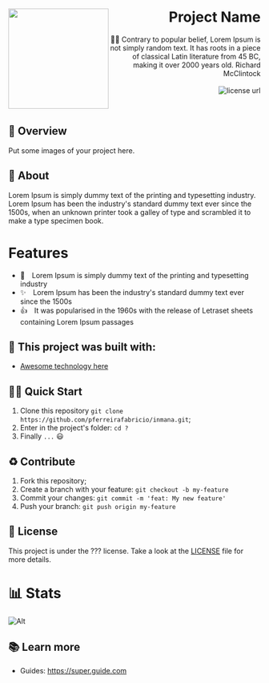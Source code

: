 <h1 align="right">
  <img src="https://ravennaareachamber.com/wp-content/uploads/2017/03/your-company-lsiting.png" width="200px" align="left" />
  Project Name
</h1>

<p align="right">
✍🏻 Contrary to popular belief, Lorem Ipsum is not simply random text. It has roots in a piece of classical Latin literature from 45 BC, making it over 2000 years old. Richard McClintock
  <br><br>
  <!-- License -->
  <a>
    <img alt="license url" src="https://img.shields.io/badge/license%20-MIT-1C1E26?style=for-the-badge&labelColor=1C1E26&color=61ffca">
  </a>
</p>
<br>

## :eyes: Overview
Put some images of your project here.

## :open_book: About 
Lorem Ipsum is simply dummy text of the printing and typesetting industry. Lorem Ipsum has been the industry's standard dummy text ever since the 1500s, when an unknown printer took a galley of type and scrambled it to make a type specimen book.

# Features
- 🤠 Lorem Ipsum is simply dummy text of the printing and typesetting industry
- ✨ Lorem Ipsum has been the industry's standard dummy text ever since the 1500s
- 👍 It was popularised in the 1960s with the release of Letraset sheets containing Lorem Ipsum passages

## :bricks: This project was built with: 
- [Awesome technology here](http://link.here.com)

## 🏄‍♂️ Quick Start
 1. Clone this repository `git clone https://github.com/pferreirafabricio/inmana.git`;
 2. Enter in the project's folder: `cd ?`
 3. Finally `...` 😃
 
## :recycle: Contribute
 1. Fork this repository;
 2. Create a branch with your feature: ```git checkout -b my-feature```
 3. Commit your changes: ```git commit -m 'feat: My new feature'```
 4. Push your branch: ```git push origin my-feature```
 
## :page_with_curl:	License
This project is under the ??? license. Take a look at the [LICENSE](LICENSE.md) file for more details.

# 📊 Stats

![Alt](https://repobeats.axiom.co/api/embed/10ce83c1d8452210bc4a0b5a5df9d59bbc35d889.svg "Repobeats analytics image")

## 📚 Learn more

  * Guides: https://super.guide.com
